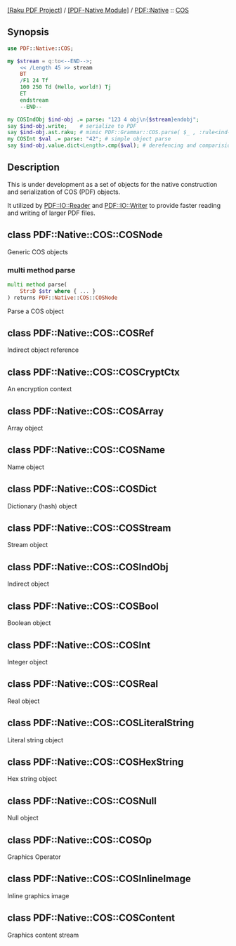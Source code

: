 [[Raku PDF Project]](https://pdf-raku.github.io)
 / [[PDF-Native Module]](https://pdf-raku.github.io/PDF-Native-raku)
 / [PDF::Native](https://pdf-raku.github.io/PDF-Native-raku/PDF/Native)
 :: [COS](https://pdf-raku.github.io/PDF-Native-raku/PDF/Native/COS)

Synopsis
--------

```raku
use PDF::Native::COS;

my $stream = q:to<--END-->;
    << /Length 45 >> stream
    BT
    /F1 24 Tf
    100 250 Td (Hello, world!) Tj
    ET
    endstream
    --END--

my COSIndObj $ind-obj .= parse: "123 4 obj\n{$stream}endobj";
say $ind-obj.write;    # serialize to PDF
say $ind-obj.ast.raku; # mimic PDF::Grammar::COS.parse( $_ , :rule<ind-obj>);
my COSInt $val .= parse: "42"; # simple object parse
say $ind-obj.value.dict<Length>.cmp($val); # derefencing and comparision
```

Description
-----------

This is under development as a set of objects for the native construction and serialization of COS (PDF) objects.

It utilized by [PDF::IO::Reader](https://pdf-raku.github.io/PDF-raku) and [PDF::IO::Writer](https://pdf-raku.github.io/PDF-raku) to provide faster reading and writing of larger PDF files.

class PDF::Native::COS::COSNode
-------------------------------

Generic COS objects

### multi method parse

```raku
multi method parse(
    Str:D $str where { ... }
) returns PDF::Native::COS::COSNode
```

Parse a COS object

class PDF::Native::COS::COSRef
------------------------------

Indirect object reference

class PDF::Native::COS::COSCryptCtx
-----------------------------------

An encryption context

class PDF::Native::COS::COSArray
--------------------------------

Array object

class PDF::Native::COS::COSName
-------------------------------

Name object

class PDF::Native::COS::COSDict
-------------------------------

Dictionary (hash) object

class PDF::Native::COS::COSStream
---------------------------------

Stream object

class PDF::Native::COS::COSIndObj
---------------------------------

Indirect object

class PDF::Native::COS::COSBool
-------------------------------

Boolean object

class PDF::Native::COS::COSInt
------------------------------

Integer object

class PDF::Native::COS::COSReal
-------------------------------

Real object

class PDF::Native::COS::COSLiteralString
----------------------------------------

Literal string object

class PDF::Native::COS::COSHexString
------------------------------------

Hex string object

class PDF::Native::COS::COSNull
-------------------------------

Null object

class PDF::Native::COS::COSOp
-----------------------------

Graphics Operator

class PDF::Native::COS::COSInlineImage
--------------------------------------

Inline graphics image

class PDF::Native::COS::COSContent
----------------------------------

Graphics content stream

